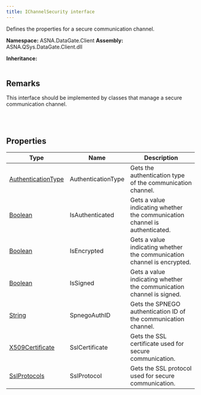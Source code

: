 ```yaml
---
title: IChannelSecurity interface
---
```


Defines the properties for a secure communication channel.

**Namespace:** ASNA.DataGate.Client
**Assembly:** ASNA.QSys.DataGate.Client.dll

**Inheritance:** 
<br>
<br>

## Remarks
This interface should be implemented by classes that manage a secure communication channel.

<br>
<br>

## Properties

| Type | Name | Description
| --- | --- | --- 
| [AuthenticationType](/reference/data-gate-client/authentication-type.html) | AuthenticationType | Gets the authentication type of the communication channel. |
| [Boolean](https://docs.microsoft.com/en-us/dotnet/api/system.boolean) | IsAuthenticated | Gets a value indicating whether the communication channel is authenticated. |
| [Boolean](https://docs.microsoft.com/en-us/dotnet/api/system.boolean) | IsEncrypted | Gets a value indicating whether the communication channel is encrypted. |
| [Boolean](https://docs.microsoft.com/en-us/dotnet/api/system.boolean) | IsSigned | Gets a value indicating whether the communication channel is signed. |
| [String](https://learn.microsoft.com/en-us/dotnet/api/system.string?view=net-8.0) | SpnegoAuthID | Gets the SPNEGO authentication ID of the communication channel. |
| [X509Certificate](https://learn.microsoft.com/en-us/dotnet/api/) | SslCertificate | Gets the SSL certificate used for secure communication. |
| [SslProtocols](https://learn.microsoft.com/en-us/dotnet/api/) | SslProtocol | Gets the SSL protocol used for secure communication. |
